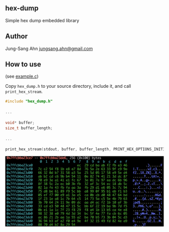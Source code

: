 hex-dump
--------
Simple hex dump embedded library


Author
------
Jung-Sang Ahn <jungsang.ahn@gmail.com>


How to use
----------
(see [example.c](https://github.com/greensky00/hex-dump/blob/master/example.c))

Copy ```hex_dump.h``` to your source directory, include it, and call ```print_hex_stream```.


```C
#include "hex_dump.h"

...

void* buffer;
size_t buffer_length;

...

print_hex_stream(stdout, buffer, buffer_length, PRINT_HEX_OPTIONS_INITIALIZER);
```

![alt text](https://github.com/greensky00/hex-dump/blob/master/docs/hex_dump.jpg "Screenshot")
